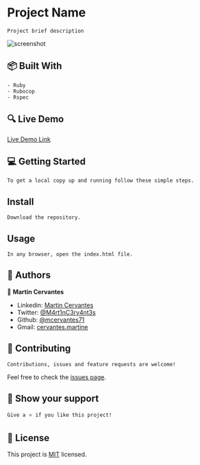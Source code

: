 # Project Name

    Project brief description

![screenshot](./screenshot.png)

## :package: Built With

    - Ruby
    - Rubocop
    - Rspec

## :mag: Live Demo

[Live Demo Link](https://mcervantes71.github.io//index.html)

## :computer: Getting Started

    To get a local copy up and running follow these simple steps.

## Install

    Download the repository.

## Usage

    In any browser, open the index.html file.

## :busts_in_silhouette: Authors

👤 **Martin Cervantes**

- Linkedin: [Martin Cervantes](https://www.linkedin.com/in/cervantesmartin/)
- Twitter: [@M4rt1nC3rv4nt3s](https://twitter.com/M4rt1nC3rv4nt3s)
- Github: [@mcervantes71](https://github.com/mcervantes71)
- Gmail: [cervantes.martine](mailto:cervantes.martine@gmail.com)

## 🤝 Contributing

    Contributions, issues and feature requests are welcome!

Feel free to check the [issues page](../../issues).

## :star2: Show your support

    Give a ⭐️ if you like this project!

## 📝 License

This project is [MIT](lic.url) licensed.
